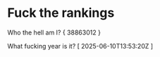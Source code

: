 # Fuck the rankings

Who the hell am I?
{ 38863012 }

What fucking year is it?
[ 2025-06-10T13:53:20Z ]
